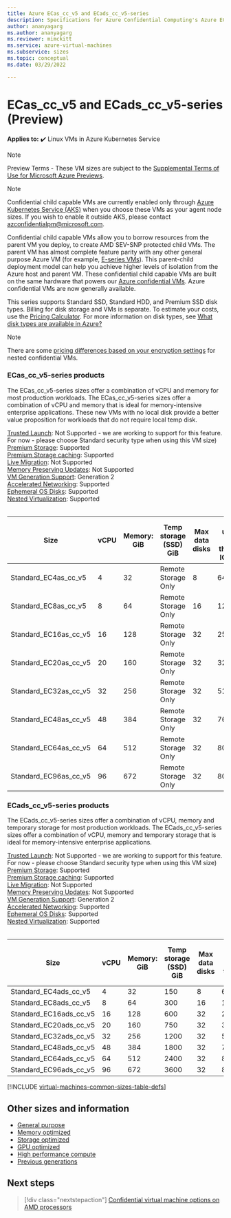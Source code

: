 ```yaml
---
title: Azure ECas_cc_v5 and ECads_cc_v5-series
description: Specifications for Azure Confidential Computing's Azure ECas_cc_v5 and ECads_cc_v5-series confidential computing capable virtual machines. 
author: ananyagarg
ms.author: ananyagarg
ms.reviewer: mimckitt
ms.service: azure-virtual-machines
ms.subservice: sizes
ms.topic: conceptual 
ms.date: 03/29/2022

---
```


# ECas_cc_v5 and ECads_cc_v5-series (Preview)

**Applies to:** :heavy_check_mark: Linux VMs in Azure Kubernetes Service

> [!NOTE]
> Preview Terms - These VM sizes are subject to the [Supplemental Terms of Use for Microsoft Azure Previews](https://azure.microsoft.com/support/legal/preview-supplemental-terms/).

> [!NOTE]
> Confidential child capable VMs are currently enabled only through [Azure Kubernetes Service (AKS)](/azure/aks/) when you choose these VMs as your agent node sizes. If you wish to enable it outside AKS, please contact [azconfidentialpm@microsoft.com](mailto:azconfidentialpm@microsoft.com).

Confidential child capable VMs allow you to borrow resources from the parent VM you deploy, to create AMD SEV-SNP protected child VMs. The parent VM has almost complete feature parity with any other general purpose Azure VM (for example, [E-series VMs](easv5-eadsv5-series.md)). This parent-child deployment model can help you achieve higher levels of isolation from the Azure host and parent VM. These confidential child capable VMs are built on the same hardware that powers our [Azure confidential VMs](/azure/confidential-computing/confidential-vm-overview). Azure confidential VMs are now generally available.  

This series supports Standard SSD, Standard HDD, and Premium SSD disk types. Billing for disk storage and VMs is separate. To estimate your costs, use the [Pricing Calculator](https://azure.microsoft.com/pricing/calculator/). For more information on disk types, see [What disk types are available in Azure?](disks-types.md)


> [!NOTE]
> There are some [pricing differences based on your encryption settings](/azure/confidential-computing/confidential-vm-overview#encryption-pricing-differences) for nested confidential VMs.

### ECas_cc_v5-series products


The ECas_cc_v5-series sizes offer a combination of vCPU and memory for most production workloads. The ECas_cc_v5-series sizes offer a combination of vCPU and memory that is ideal for memory-intensive enterprise applications. These new VMs with no local disk provide a better value proposition for workloads that do not require local temp disk.

[Trusted Launch](trusted-launch.md): Not Supported - we are working to support for this feature. For now - please choose Standard security type when using this VM size) <br>
[Premium Storage](premium-storage-performance.md): Supported <br>
[Premium Storage caching](premium-storage-performance.md): Supported <br>
[Live Migration](maintenance-and-updates.md): Not Supported <br>
[Memory Preserving Updates](maintenance-and-updates.md): Not Supported <br>
[VM Generation Support](generation-2.md): Generation 2 <br>
[Accelerated Networking](/azure/virtual-network/create-vm-accelerated-networking-cli): Supported <br>
[Ephemeral OS Disks](ephemeral-os-disks.md): Supported <br>
[Nested Virtualization](/virtualization/hyper-v-on-windows/user-guide/nested-virtualization): Supported <br>
<br>


| Size | vCPU | Memory: GiB | Temp storage (SSD) GiB | Max data disks | Max uncached disk throughput: IOPS/MBps | Max NICs |
|---|---|---|---|---|---|---|
| Standard_EC4as_cc_v5  | 4  | 32  | Remote Storage Only | 8  | 6400/144   | 2 |
| Standard_EC8as_cc_v5  | 8  | 64  | Remote Storage Only | 16 | 12800/200  | 4 |
| Standard_EC16as_cc_v5 | 16 | 128 | Remote Storage Only | 32 | 25600/384  | 4 |
| Standard_EC20as_cc_v5 | 20 | 160 | Remote Storage Only | 32 | 32000/480  | 8 |
| Standard_EC32as_cc_v5 | 32 | 256 | Remote Storage Only | 32 | 51200/768  | 8 |
| Standard_EC48as_cc_v5 | 48 | 384 | Remote Storage Only | 32 | 76800/1152 | 8 |
| Standard_EC64as_cc_v5 | 64 | 512 | Remote Storage Only | 32 | 80000/1200 | 8 |
| Standard_EC96as_cc_v5 | 96 | 672 | Remote Storage Only | 32 | 80000/1600 | 8 |


### ECads_cc_v5-series products

The ECads_cc_v5-series sizes offer a combination of vCPU, memory and temporary storage for most production workloads. The ECads_cc_v5-series sizes offer a combination of vCPU, memory and temporary storage that is ideal for memory-intensive enterprise applications. 

[Trusted Launch](trusted-launch.md): Not Supported - we are working to support for this feature. For now - please choose Standard security type when using this VM size) <br>
[Premium Storage](premium-storage-performance.md): Supported <br>
[Premium Storage caching](premium-storage-performance.md): Supported <br>
[Live Migration](maintenance-and-updates.md): Not Supported <br>
[Memory Preserving Updates](maintenance-and-updates.md): Not Supported <br>
[VM Generation Support](generation-2.md): Generation 2 <br>
[Accelerated Networking](/azure/virtual-network/create-vm-accelerated-networking-cli): Supported <br>
[Ephemeral OS Disks](ephemeral-os-disks.md): Supported <br>
[Nested Virtualization](/virtualization/hyper-v-on-windows/user-guide/nested-virtualization): Supported <br>
<br>

| Size | vCPU | Memory: GiB | Temp storage (SSD) GiB | Max data disks | Max uncached disk throughput: IOPS/MBps | Max NICs |
|---|---|---|---|---|---|---|
| Standard_EC4ads_cc_v5  | 4  | 32  | 150 | 8  | 6400/144   | 2 |
| Standard_EC8ads_cc_v5  | 8  | 64  | 300 | 16 | 12800/200  | 4 |
| Standard_EC16ads_cc_v5 | 16 | 128 | 600 | 32 | 25600/384  | 4 |
| Standard_EC20ads_cc_v5 | 20 | 160 | 750 | 32 | 32000/480  | 8 |
| Standard_EC32ads_cc_v5 | 32 | 256 | 1200 | 32 | 51200/768  | 8 |
| Standard_EC48ads_cc_v5 | 48 | 384 | 1800 | 32 | 76800/1152 | 8 |
| Standard_EC64ads_cc_v5 | 64 | 512 | 2400 | 32 | 80000/1200 | 8 |
| Standard_EC96ads_cc_v5 | 96 | 672 | 3600 | 32 | 80000/1600 | 8 |

[!INCLUDE [virtual-machines-common-sizes-table-defs](./includes/virtual-machines-common-sizes-table-defs.md)]

## Other sizes and information

- [General purpose](sizes-general.md)
- [Memory optimized](sizes-memory.md)
- [Storage optimized](sizes-storage.md)
- [GPU optimized](sizes-gpu.md)
- [High performance compute](sizes-hpc.md)
- [Previous generations](sizes-previous-gen.md)


## Next steps

> [!div class="nextstepaction"]
> [Confidential virtual machine options on AMD processors](/azure/confidential-computing/confidential-vm-overview)
